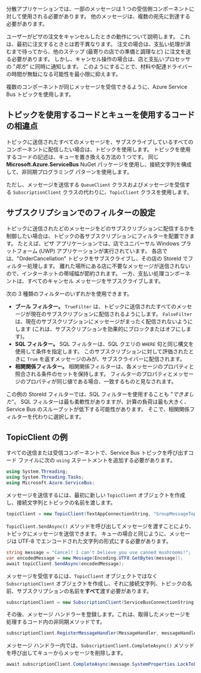 分散アプリケーションでは、一部のメッセージは 1 つの受信側コンポーネントに対して使用される必要があります。 他のメッセージは、複数の宛先に到達する必要があります。

ユーザーがピザの注文をキャンセルしたときの動作について説明します。 これは、最初に注文するときとは若干異なります。 注文の場合は、支払い処理が済むまで待ってから、他のステップ (最寄りの店での準備と調理など) に注文を送る必要があります。 しかし、キャンセル操作の場合は、店と支払いプロセッサの "*両方*" に同時に通知します。 このようにすることで、材料や配達ドライバーの時間が無駄になる可能性を最小限に抑えます。

複数のコンポーネントが同じメッセージを受信できるように、Azure Service Bus トピックを使用します。

## <a name="how-code-that-uses-topics-differs-from-queues"></a>トピックを使用するコードとキューを使用するコードの相違点

トピックに送信されたすべてのメッセージを、サブスクライブしているすべてのコンポーネントに配信したい場合は、トピックを使用します。 トピックを使用するコードの記述は、キューを置き換える方法の 1 つです。 同じ **Microsoft.Azure.ServiceBus** NuGet パッケージを使用し、接続文字列を構成して、非同期プログラミング パターンを使用します。

ただし、メッセージを送信する `QueueClient` クラスおよびメッセージを受信する `SubscriptionClient` クラスの代わりに、`TopicClient` クラスを使用します。

## <a name="setting-filters-on-subscriptions"></a>サブスクリプションでのフィルターの設定

トピックに送信されたどのメッセージをどのサブスクリプションに配信するかを制御したい場合は、トピックの各サブスクリプションにフィルターを配置できます。 たとえば、ピザ アプリケーションでは、店でユニバーサル Windows プラットフォーム (UWP) アプリケーションが実行されています。 各店では、"OrderCancellation" トピックをサブスクライブし、その店の StoreId でフィルター処理します。 離れた場所にある店に不要なメッセージが送信されないので、インターネットの帯域幅が節約されます。 一方、支払い処理コンポーネントは、すべてのキャンセル メッセージをサブスクライブします。

次の 3 種類のフィルターのいずれかを使用できます。

- **ブール フィルター。** `TrueFilter` は、トピックに送信されたすべてのメッセージが現在のサブスクリプションに配信されるようにします。 `FalseFilter` は、現在のサブスクリプションにメッセージがまったく配信されないようにします (これは、サブスクリプションを効果的にブロックまたはオフにします)。
- **SQL フィルター。** SQL フィルターは、SQL クエリの `WHERE` 句と同じ構文を使用して条件を指定します。 このサブスクリプションに対して評価されたときに `True` を返すメッセージのみが、サブスクライバーに配信されます。
- **相関関係フィルター。** 相関関係フィルターは、各メッセージのプロパティと照合される条件のセットを保持します。 フィルターのプロパティとメッセージのプロパティが同じ値である場合、一致するものと見なされます。

この例の StoreId フィルターでは、SQL フィルターを使用することも "*できました*"。 SQL フィルターは最も柔軟性がありますが、計算の負荷は最も大きく、Service Bus のスループットが低下する可能性があります。 そこで、相関関係フィルターを代わりに選択します。 

## <a name="topicclient-example"></a>TopicClient の例

すべての送信または受信コンポーネントで、Service Bus トピックを呼び出すコード ファイルに次の `using` ステートメントを追加する必要があります。

```C#
using System.Threading;
using System.Threading.Tasks;
using Microsoft.Azure.ServiceBus;
```

メッセージを送信するには、最初に新しい `TopicClient` オブジェクトを作成し、接続文字列とトピックの名前を渡します。

```C#
topicClient = new TopicClient(TextAppConnectionString, "GroupMessageTopic");
```

`TopicClient.SendAsync()` メソッドを呼び出してメッセージを渡すことにより、トピックにメッセージを送信できます。 キューの場合と同じように、メッセージは UTF-8 でエンコードされた文字列の形式にする必要があります。

```C#
string message = "Cancel! I can't believe you use canned mushrooms!";
var encodedMessage = new Message(Encoding.UTF8.GetBytes(message));
await topicClient.SendAsync(encodedMessage);
```

メッセージを受信するには、`TopicClient` オブジェクトではなく `SubscriptionClient` オブジェクトを作成し、それに接続文字列、トピックの名前、サブスクリプションの名前を**すべて**渡す必要があります。

```C#
subscriptionClient = new SubscriptionClient(ServiceBusConnectionString, "GroupMessageTopic", "NorthAmerica");
```

その後、メッセージ ハンドラーを登録します。これは、取得したメッセージを処理するコード内の非同期メソッドです。

```C#
subscriptionClient.RegisterMessageHandler(MessageHandler, messageHandlerOptions);
```

メッセージ ハンドラー内では、`SubscriptionClient.CompleteAsync()` メソッドを呼び出してキューからメッセージを削除します。

```C#
await subscriptionClient.CompleteAsync(message.SystemProperties.LockToken);
```